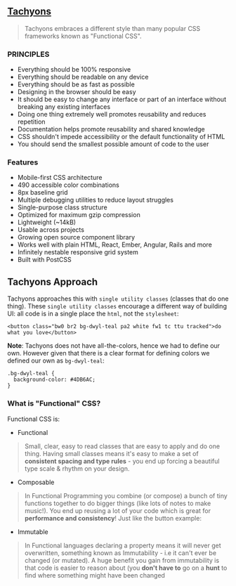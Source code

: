 ## [Tachyons](https://github.com/tachyons-css/tachyons/)

> Tachyons embraces a different style than many popular CSS frameworks known as "Functional CSS".


### PRINCIPLES

* Everything should be 100% responsive
* Everything should be readable on any device
* Everything should be as fast as possible
* Designing in the browser should be easy
* It should be easy to change any interface or part of an interface without breaking any existing interfaces
* Doing one thing extremely well promotes reusability and reduces repetition
* Documentation helps promote reusability and shared knowledge
* CSS shouldn't impede accessibility or the default functionality of HTML
* You should send the smallest possible amount of code to the user

### Features

* Mobile-first CSS architecture
* 490 accessible color combinations
* 8px baseline grid
* Multiple debugging utilities to reduce layout struggles
* Single-purpose class structure
* Optimized for maximum gzip compression
* Lightweight (~14kB)
* Usable across projects
* Growing open source component library
* Works well with plain HTML, React, Ember, Angular, Rails and more
* Infinitely nestable responsive grid system
* Built with PostCSS


## Tachyons Approach 

Tachyons approaches this with `single utility classes` (classes that do one thing).
These `single utility classes` encourage a different way of building UI:
all code is in a single place the `html`, not the `stylesheet`:

```
<button class="bw0 br2 bg-dwyl-teal pa2 white fw1 tc ttu tracked">do what you love</button>
```

**Note**: Tachyons does not have all-the-colors, hence we had to define our own. However given that there is a clear format for defining colors we defined our own as `bg-dwyl-teal`:

```
.bg-dwyl-teal {
  background-color: #4DB6AC;
}
```

### What is "Functional" CSS?

Functional CSS is:
* Functional
> Small, clear, easy to read classes that are easy to apply and do one thing.
Having small classes means it's easy to make a set of **consistent spacing and type rules** - you end up forcing a beautiful type scale & rhythm on your design.

* Composable
> In Functional Programming you combine (or compose) a bunch of tiny functions together to do bigger things (like lots of notes to make music!). You end up reusing a lot of your code which is great for **performance and consistency**! Just like the button example:

* Immutable
> In Functional languages declaring a property means it will never get overwritten, something known as Immutability - i.e it can't ever be changed (or mutated). A huge benefit you gain from immutability is that code is easier to reason about (you **don't have to** go on a **hunt** to find where something might have been changed